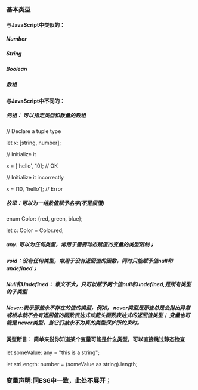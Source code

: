 ### 基本类型
#### 与JavaScript中类似的：
##### Number
##### String
##### Boolean
##### 数组
#### 与JavaScript中不同的：
##### 元祖： 可以指定类型和数量的数组
// Declare a tuple type

let x: [string, number];

// Initialize it

x = ['hello', 10]; // OK

// Initialize it incorrectly

x = [10, 'hello']; // Error
##### 枚举：可以为一组数值赋予名字(不是很懂)
enum Color: {red, green, blue};

let c: Color = Color.red;
##### any: 可以为任何类型，常用于需要动态赋值的变量的类型限制；
##### void：没有任何类型，常用于没有返回值的函数，同时只能赋予值null和undefined；
##### Null和Undefined： 意义不大，只可以赋予两个值null和undefined,是所有类型的子类型
##### Never:表示那些永不存在的值的类型，例如， never类型是那些总是会抛出异常或根本就不会有返回值的函数表达式或箭头函数表达式的返回值类型； 变量也可能是 never类型，当它们被永不为真的类型保护所约束时。
#### 类型断言： 简单来说你知道某个变量可能是什么类型，可以直接跳过静态检查
let someValue: any = "this is a string";

let strLength: number = (someValue as string).length;
### 变量声明:同ES6中一致，此处不展开；

